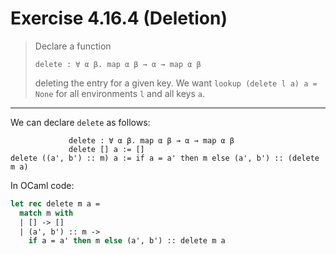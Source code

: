 # Exercise 4.16.4 (Deletion)

> Declare a function
> ```text
> delete : ∀ α β. map α β → α → map α β
> ```
> deleting the entry for a given key.
> We want `lookup (delete l a) a = None` for all environments `l` and all keys `a`.

---

We can declare `delete` as follows:
```text
             delete : ∀ α β. map α β → α → map α β
             delete [] a := []
delete ((a', b') :: m) a := if a = a' then m else (a', b') :: (delete m a)
```
In OCaml code:
```ocaml
let rec delete m a =
  match m with
  | [] -> []
  | (a', b') :: m ->
    if a = a' then m else (a', b') :: delete m a
```
